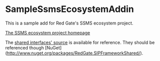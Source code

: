 SampleSsmsEcosystemAddin
========================
This is a sample add for Red Gate's SSMS ecosystem project.

[The SSMS ecosystem project homepage](http://www.red-gate.com/ssmsecosystem)

The [shared interfaces' source](https://github.com/red-gate/SIPFrameworkShared) is available for reference. They should be referenced though [NuGet] (http://www.nuget.org/packages/RedGate.SIPFrameworkShared/).
